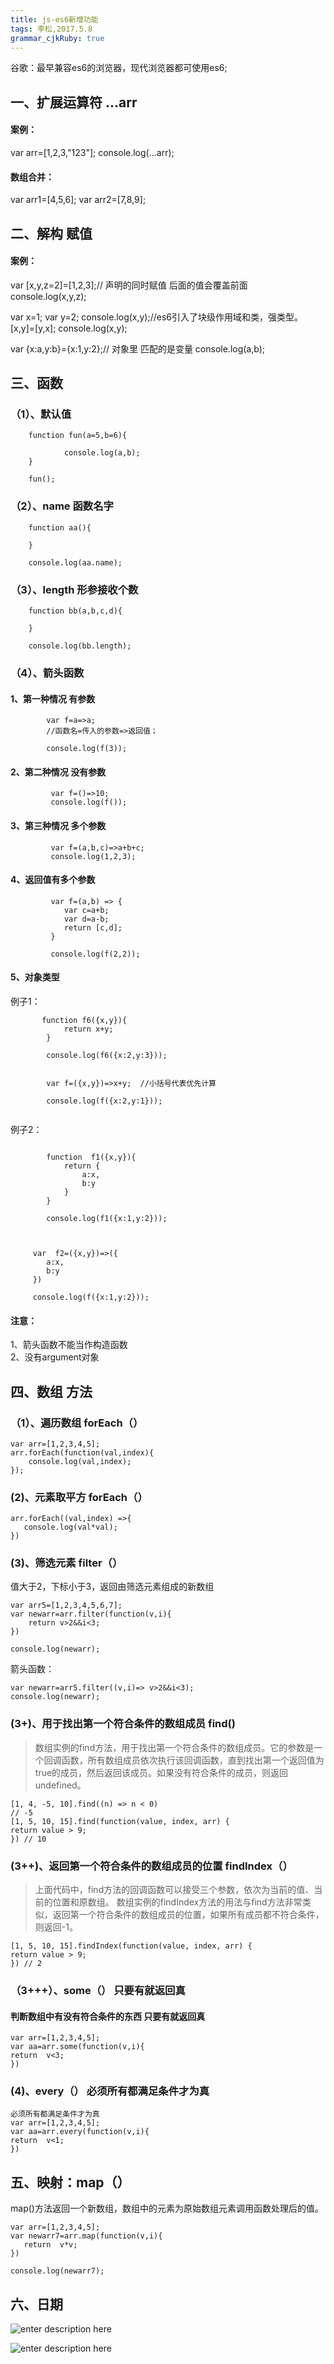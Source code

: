 ```yaml
---
title: js-es6新增功能 
tags: 李松,2017.5.8
grammar_cjkRuby: true
---
```


谷歌：最早兼容es6的浏览器，现代浏览器都可使用es6;

## 一、扩展运算符 ...arr

#### 案例：
var arr=[1,2,3,"123"];
console.log(...arr);

#### 数组合并：
var arr1=[4,5,6];
var arr2=[7,8,9];

## 二、解构  赋值

#### 案例：
var [x,y,z=2]=[1,2,3];// 声明的同时赋值   后面的值会覆盖前面
console.log(x,y,z);


var x=1;
var y=2;
console.log(x,y);//es6引入了块级作用域和类，强类型。
[x,y]=[y,x];
console.log(x,y);
	
	
var {x:a,y:b}={x:1,y:2};// 对象里 匹配的是变量
console.log(a,b);

## 三、函数

### （1）、默认值
```
	function fun(a=5,b=6){
			
			console.log(a,b);
	}
	
	fun();
```
	
### （2）、name  函数名字
```	
	function aa(){
		
	}
	
	console.log(aa.name);
```
### （3）、length  形参接收个数
```	
	function bb(a,b,c,d){
		
	}
	
	console.log(bb.length);
```	
### （4）、箭头函数
	
#### 1、第一种情况  有参数
```
        var f=a=>a;
		//函数名=传入的参数=>返回值；
		
		console.log(f(3));
```	
#### 2、第二种情况  没有参数
	     
```	    
         var f=()=>10;
	     console.log(f());
```	     
#### 3、第三种情况  多个参数
```	     
	     var f=(a,b,c)=>a+b+c;
	     console.log(1,2,3);
```	     
#### 4、返回值有多个参数
```	     
	     var f=(a,b) => {
	     	var c=a+b;
	     	var d=a-b;
	     	return [c,d];
	     }
	     
	     console.log(f(2,2));
```	   
#### 5、对象类型
例子1：
```
       function f6({x,y}){
	    	return x+y;
	    }
	    
	    console.log(f6({x:2,y:3}));
	    
```	
```
	    var f=({x,y})=>x+y;  //小括号代表优先计算
	    
	    console.log(f({x:2,y:1}));
	    
```	

例子2：
```	    
	    
		function  f1({x,y}){
			return {
				a:x,
				b:y
			}
		}
		
		console.log(f1({x:1,y:2}));
```		
``` 
 
 
     var  f2=({x,y})=>({
     	a:x,
     	b:y
     })
		
	 console.log(f({x:1,y:2}));
```	
#### 注意：
1、箭头函数不能当作构造函数	    
2、没有argument对象



## 四、数组 方法

### （1）、遍历数组 forEach（）

```
var arr=[1,2,3,4,5];
arr.forEach(function(val,index){
    console.log(val,index);
});

```

### (2)、元素取平方 forEach（）
```
arr.forEach((val,index) =>{
   console.log(val*val);
})

```

### (3)、筛选元素  filter（）

值大于2，下标小于3，返回由筛选元素组成的新数组

```
var arr5=[1,2,3,4,5,6,7];
var newarr=arr.filter(function(v,i){
    return v>2&&i<3;
})

console.log(newarr);

```
箭头函数：

```
var newarr=arr5.filter((v,i)=> v>2&&i<3);
console.log(newarr);
```

### (3+)、用于找出第一个符合条件的数组成员 find()
> 数组实例的find方法，用于找出第一个符合条件的数组成员。它的参数是一个回调函数，所有数组成员依次执行该回调函数，直到找出第一个返回值为true的成员，然后返回该成员。如果没有符合条件的成员，则返回undefined。
```
[1, 4, -5, 10].find((n) => n < 0)  
// -5  
[1, 5, 10, 15].find(function(value, index, arr) {  
return value > 9;  
}) // 10  
```

### (3++)、返回第一个符合条件的数组成员的位置 findIndex（）

> 上面代码中，find方法的回调函数可以接受三个参数，依次为当前的值、当前的位置和原数组。
数组实例的findIndex方法的用法与find方法非常类似，返回第一个符合条件的数组成员的位置，如果所有成员都不符合条件，则返回-1。

```
[1, 5, 10, 15].findIndex(function(value, index, arr) {  
return value > 9;  
}) // 2  

```

### （3+++）、some（） 只要有就返回真

#### 判断数组中有没有符合条件的东西  只要有就返回真
```
var arr=[1,2,3,4,5];
var aa=arr.some(function(v,i){
return  v<3;
})
```

### (4)、every（） 必须所有都满足条件才为真
```
必须所有都满足条件才为真
var arr=[1,2,3,4,5];
var aa=arr.every(function(v,i){
return  v<1;
})

```
## 五、映射：map（）
map()方法返回一个新数组，数组中的元素为原始数组元素调用函数处理后的值。
```
var arr=[1,2,3,4,5];
var newarr7=arr.map(function(v,i){
   return  v*v;
})

console.log(newarr7);

```

## 六、日期

![enter description here][1]

![enter description here][2]


  [1]: ./images/QQ%E5%9B%BE%E7%89%8720170508162339.png "QQ图片20170508162339.png"
  [2]: ./images/QQ%E5%9B%BE%E7%89%8720170508162346.png "QQ图片20170508162346.png"